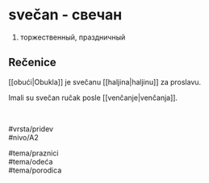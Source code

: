 # svečan - свечан

1. торжественный, праздничный

## Rečenice

[[obući|Obukla]] je svečanu [[haljina|haljinu]] za proslavu.

Imali su svečan ručak posle [[venčanje|venčanja]].

<br>

#vrsta/pridev  
#nivo/A2  

#tema/praznici  
#tema/odeća  
#tema/porodica
